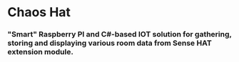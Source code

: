 # Chaos Hat

### "Smart" Raspberry PI and C#-based IOT solution for gathering, storing and displaying various room data from Sense HAT extension module.
